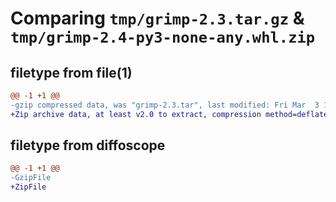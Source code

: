 # Comparing `tmp/grimp-2.3.tar.gz` & `tmp/grimp-2.4-py3-none-any.whl.zip`

## filetype from file(1)

```diff
@@ -1 +1 @@
-gzip compressed data, was "grimp-2.3.tar", last modified: Fri Mar  3 11:21:50 2023, max compression
+Zip archive data, at least v2.0 to extract, compression method=deflate
```

## filetype from diffoscope

```diff
@@ -1 +1 @@
-GzipFile
+ZipFile
```


